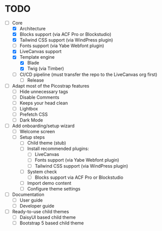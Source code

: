 # TODO

- [ ] Core
    - [x] Architecture
    - [x] Blocks support (via ACF Pro or Blockstudio)
    - [x] Tailwind CSS support (via WindPress plugin)
    - [ ] Fonts support (via Yabe Webfont plugin)
    - [x] LiveCanvas support
    - [x] Template engine
        - [x] Blade
        - [x] Twig (via Timber)
    - [ ] CI/CD pipeline (must transfer the repo to the LiveCanvas org first)
        - [ ] Release

- [ ] Adapt most of the Picostrap features
    - [ ] Hide unnecessary tags
    - [ ] Disable Comments
    - [ ] Keeps your head clean
    - [ ] Lightbox
    - [ ] Prefetch CSS
    - [ ] Dark Mode

- [ ] Add onboarding/setup wizard
    - [ ] Welcome screen
    - [ ] Setup steps
        - [ ] Child theme (stub)
        - [ ] Install recommended plugins:
            - [ ] LiveCanvas
            - [ ] Fonts support (via Yabe Webfont plugin)
            - [ ] Tailwind CSS support (via WindPress plugin)
        - [ ] System check
            - [ ] Blocks support via ACF Pro or Blockstudio
        - [ ] Import demo content
        - [ ] Configure theme settings

- [ ] Documentation
    - [ ] User guide
    - [ ] Developer guide

- [ ] Ready-to-use child themes
    - [ ] DaisyUI based child theme
    - [ ] Bootstrap 5 based child theme
